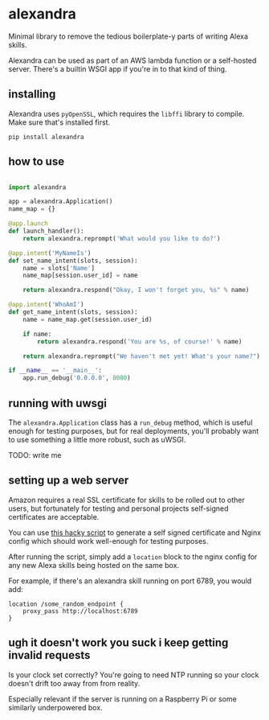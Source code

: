 alexandra
=========

Minimal library to remove the tedious boilerplate-y parts of writing Alexa
skills.

Alexandra can be used as part of an AWS lambda function or a self-hosted
server. There's a builtin WSGI app if you're in to that kind of thing.


installing
----------

Alexandra uses `pyOpenSSL`, which requires the `libffi` library to
compile. Make sure that's installed first.

`pip install alexandra`


how to use
----------

```python

import alexandra

app = alexandra.Application()
name_map = {}

@app.launch
def launch_handler():
    return alexandra.reprompt('What would you like to do?')

@app.intent('MyNameIs')
def set_name_intent(slots, session):
    name = slots['Name']
    name_map[session.user_id] = name

    return alexandra.respond("Okay, I won't forget you, %s" % name)

@app.intent('WhoAmI')
def get_name_intent(slots, session):
    name = name_map.get(session.user_id)

    if name:
        return alexandra.respond('You are %s, of course!' % name)

    return alexandra.reprompt("We haven't met yet! What's your name?")

if __name__ == '__main__':
    app.run_debug('0.0.0.0', 8080)
```


running with uwsgi
------------------

The `alexandra.Application` class has a `run_debug` method, which is useful
enough for testing purposes, but for real deployments, you'll probably want to
use something a little more robust, such as uWSGI.

TODO: write me

setting up a web server
-----------------------

Amazon requires a real SSL certificate for skills to be rolled out to other
users, but fortunately for testing and personal projects self-signed
certificates are acceptable.

You can use
[this hacky script](https://gist.github.com/erik/119dd32efc269d6dd5d7) to
generate a self signed certificate and Nginx config which should work
well-enough for testing purposes.

After running the script, simply add a `location` block to the nginx config for
any new Alexa skills being hosted on the same box.

For example, if there's an alexandra skill running on port 6789, you would add:

```
location /some_random_endpoint {
    proxy_pass http://localhost:6789
}
```


ugh it doesn't work you suck i keep getting invalid requests
---------------

Is your clock set correctly? You're going to need NTP running so your clock
doesn't drift too away from from reality.

Especially relevant if the server is running on a Raspberry Pi or some
similarly underpowered box.
